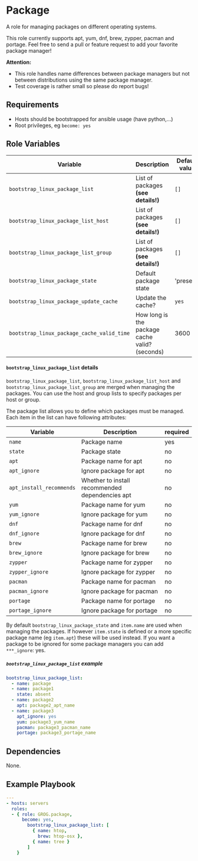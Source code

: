 # Package

A role for managing packages on different operating systems.

This role currently supports apt, yum, dnf, brew, zypper, pacman and portage.
Feel free to send a pull or feature request to add your favorite package
manager!

**Attention:**

- This role handles name differences between package managers but not between
  distributions using the same package manager.
- Test coverage is rather small so please do report bugs!

## Requirements

- Hosts should be bootstrapped for ansible usage (have python,...)
- Root privileges, eg `become: yes`

## Role Variables

| Variable | Description | Default value |
|----------|-------------|---------------|
| `bootstrap_linux_package_list` | List of packages **(see details!)** | `[]` |
| `bootstrap_linux_package_list_host`| List of packages **(see details!)**  | `[]` |
| `bootstrap_linux_package_list_group` | List of packages **(see details!)** | `[]` |
| `bootstrap_linux_package_state` | Default package state | 'present' |
| `bootstrap_linux_package_update_cache` | Update the cache? | `yes` |
| `bootstrap_linux_package_cache_valid_time` | How long is the package cache valid? (seconds) | 3600 |

#### `bootstrap_linux_package_list` details

`bootstrap_linux_package_list`, `bootstrap_linux_package_list_host` and `bootstrap_linux_package_list_group` are merged when
managing the packages. You can use the host and group lists to specify
packages per host or group.

The package list allows you to define which packages must be managed. Each item
in the list can have following attributes:

| Variable | Description | required |
|----------|-------------|----------|
| `name` | Package name | yes |
| `state` | Package state | no |
| `apt` | Package name for apt | no |
| `apt_ignore` | Ignore package for apt | no |
| `apt_install_recommends` | Whether to install recommended dependencies apt    | no |
| `yum` | Package name for yum | no |
| `yum_ignore` | Ignore package for yum | no |
| `dnf` | Package name for dnf | no |
| `dnf_ignore` | Ignore package for dnf | no |
| `brew` | Package name for brew | no |
| `brew_ignore` | Ignore package for brew | no |
| `zypper` | Package name for zypper | no |
| `zypper_ignore` | Ignore package for zypper | no |
| `pacman` | Package name for pacman | no |
| `pacman_ignore` | Ignore package for pacman | no |
| `portage` | Package name for portage | no |
| `portage_ignore` | Ignore package for portage | no |

By default `bootstrap_linux_package_state` and `item.name` are used when managing the packages.
If however `item.state` is defined or a more specific package name (eg
`item.apt`) these will be used instead. If you want a package to be ignored for
some package managers you can add `***_ignore`: yes.

##### `bootstrap_linux_package_list` example

```yaml
bootstrap_linux_package_list:
  - name: package
  - name: package1
    state: absent
  - name: package2
    apt: package2_apt_name
  - name: package3
    apt_ignore: yes
    yum: package3_yum_name
    pacman: package3_pacman_name
    portage: package3_portage_name
```

## Dependencies

None.

## Example Playbook

```yaml
---
- hosts: servers
  roles:
  - { role: GROG.package,
      become: yes,
        bootstrap_linux_package_list: [
          { name: htop,
            brew: htop-osx },
          { name: tree }
        ]
    }
```
